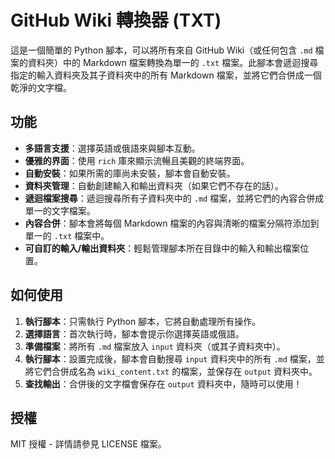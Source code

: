 # GitHub Wiki 轉換器 (TXT)

這是一個簡單的 Python 腳本，可以將所有來自 GitHub Wiki（或任何包含 `.md` 檔案的資料夾）中的 Markdown 檔案轉換為單一的 `.txt` 檔案。此腳本會遞迴搜尋指定的輸入資料夾及其子資料夾中的所有 Markdown 檔案，並將它們合併成一個乾淨的文字檔。

## 功能

- **多語言支援**：選擇英語或俄語來與腳本互動。
- **優雅的界面**：使用 `rich` 庫來顯示流暢且美觀的終端界面。
- **自動安裝**：如果所需的庫尚未安裝，腳本會自動安裝。
- **資料夾管理**：自動創建輸入和輸出資料夾（如果它們不存在的話）。
- **遞迴檔案搜尋**：遞迴搜尋所有子資料夾中的 `.md` 檔案，並將它們的內容合併成單一的文字檔案。
- **內容合併**：腳本會將每個 Markdown 檔案的內容與清晰的檔案分隔符添加到單一的 `.txt` 檔案中。
- **可自訂的輸入/輸出資料夾**：輕鬆管理腳本所在目錄中的輸入和輸出檔案位置。

## 如何使用

1. **執行腳本**：只需執行 Python 腳本，它將自動處理所有操作。
2. **選擇語言**：首次執行時，腳本會提示你選擇英語或俄語。
3. **準備檔案**：將所有 `.md` 檔案放入 `input` 資料夾（或其子資料夾中）。
4. **執行腳本**：設置完成後，腳本會自動搜尋 `input` 資料夾中的所有 `.md` 檔案，並將它們合併成名為 `wiki_content.txt` 的檔案，並保存在 `output` 資料夾中。
5. **查找輸出**：合併後的文字檔會保存在 `output` 資料夾中，隨時可以使用！

## 授權

MIT 授權 - 詳情請參見 LICENSE 檔案。

